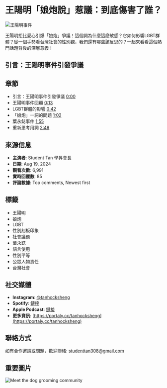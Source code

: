 # 王陽明「娘炮說」惹議：到底傷害了誰？

![王陽明事件](https://i.ytimg.com/vi/MBXRtKoErqM/hqdefault.jpg?sqp=-oaymwEmCKgBEF5IWvKriqkDGQgBFQAAiEIYAdgBAeIBCggYEAIYBjgBQAE=&rs=AOn4CLD-u6Iggr_sQTugLCeR6vCMVBp10A)

王陽明拒比愛心引爆「娘炮」爭議！這個詞為什麼這麼敏感？它如何影響LGBT群體？從一個手勢看台灣社會的性別觀，我們還有哪些該反思的？一起來看看這個熱門話題背後的深層意義！

## 引言：王陽明事件引發爭議

## 章節
- 引言：王陽明事件引發爭議 [0:00](https://www.youtube.com/watch?v=0lyADdYBVQc&t=0s)
- 王陽明事件回顧 [0:13](https://www.youtube.com/watch?v=0lyADdYBVQc&t=13s)
- LGBT群體的影響 [0:42](https://www.youtube.com/watch?v=0lyADdYBVQc&t=42s)
- 「娘炮」一詞的問題 [1:02](https://www.youtube.com/watch?v=0lyADdYBVQc&t=62s)
- 葉永鋕事件 [1:55](https://www.youtube.com/watch?v=0lyADdYBVQc&t=115s)
- 重新思考用詞 [2:48](https://www.youtube.com/watch?v=0lyADdYBVQc&t=168s)

## 來源信息
- **主演者**: Student Tan 學昇會長
- **日期**: Aug 19, 2024
- **觀看次數**: 6,991
- **實時回覆數**: 85
- **評論數據**: Top comments, Newest first

## 標籤
- 王陽明
- 娘炮
- LGBT
- 性別刻板印象
- 社會議題
- 葉永鋕
- 語言使用
- 性別平等
- 公眾人物責任
- 台灣社會

## 社交媒體
- **Instagram**: [@tanhocksheng](https://www.instagram.com/tanhocksheng/)
- **Spotify**: [鏈接](https://shorturl.at/SmfeC)
- **Apple Podcast**: [鏈接](https://shorturl.at/PcDl7)
- **更多資訊**: [https://portaly.cc/tanhocksheng](https://portaly.cc/tanhocksheng)

## 聯絡方式
如有合作邀請或問題，歡迎聯絡: studenttan308@gmail.com

## 重要圖片
![Meet the dog grooming community](https://www.gstatic.com/youtube/img/promos/growth/e4aae4ab930aed52d8ba1c79b1aee31733bad42de43170dd8ef4ab09a0685172_122x56.webp)